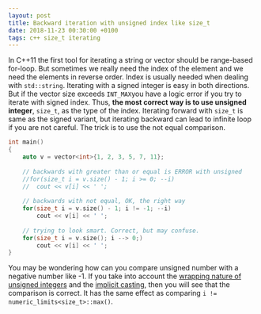 ```yaml
---
layout: post
title: Backward iteration with unsigned index like size_t
date: 2018-11-23 00:30:00 +0100
tags: c++ size_t iterating
---
```


In C++11 the first tool for iterating a string or vector should be range-based
for-loop. But sometimes we really need the index of the element and we need 
the elements in reverse order. Index is usually needed when dealing with
`std::string`. Iterating with a signed integer is easy in both directions.
But if the vector size exceeds `INT_MAX`you have a logic error if you try to
iterate with signed index. Thus, **the most correct way is to use unsigned
integer**, `size_t`, as the type of the index.
Iterating forward with `size_t` is same as the signed variant, but iterating
backward can lead to infinite loop if you are not careful. The trick is to use
the not equal comparison.

```cpp
int main()
{
	auto v = vector<int>{1, 2, 3, 5, 7, 11};
	
	// backwards with greater than or equal is ERROR with unsigned
	//for(size_t i = v.size() - 1; i >= 0; --i)
	//	cout << v[i] << ' ';
	
	// backwards with not equal, OK, the right way
	for(size_t i = v.size() - 1; i != -1; --i)
		cout << v[i] << ' ';
		
	// trying to look smart. Correct, but may confuse.
	for(size_t i = v.size(); i --> 0;)
		cout << v[i] << ' ';
}
```

You may be wondering how can you compare unsigned number with a negative number
like -1. If you take into account the [wrapping nature of unsigned integers][1]
and the [implicit casting][2], then you will see that the comparison is correct.
It has the same effect as comparing `i != numeric_limits<size_t>::max()`.

[1]: https://en.cppreference.com/w/cpp/language/operator_arithmetic#Overflows
[2]: https://en.cppreference.com/w/cpp/language/operator_arithmetic#Conversions
